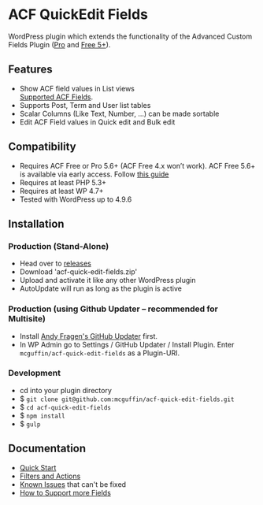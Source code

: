 ACF QuickEdit Fields
====================

WordPress plugin which extends the functionality of the Advanced Custom Fields Plugin ([Pro](http://www.advancedcustomfields.com/pro/) and [Free 5+](https://www.advancedcustomfields.com/resources/upgrade-guide-version-5/)).

Features
--------
 - Show ACF field values in List views  
   [Supported ACF Fields](https://github.com/mcguffin/acf-quick-edit-fields/wiki/Feature-Support-Matrix#supported-acf-fields).
 - Supports Post, Term and User list tables
 - Scalar Columns (Like Text, Number, ...) can be made sortable
 - Edit ACF Field values in Quick edit and Bulk edit

Compatibility
-------------
 - Requires ACF Free or Pro 5.6+ (ACF Free 4.x won’t work). ACF Free 5.6+ is available via early access. Follow [this guide](https://www.advancedcustomfields.com/resources/upgrade-guide-version-5/)
 - Requires at least PHP 5.3+
 - Requires at least WP 4.7+
 - Tested with WordPress up to 4.9.6


Installation
------------

### Production (Stand-Alone)
 - Head over to [releases](../../releases)
 - Download 'acf-quick-edit-fields.zip'
 - Upload and activate it like any other WordPress plugin
 - AutoUpdate will run as long as the plugin is active

### Production (using Github Updater – recommended for Multisite)
 - Install [Andy Fragen's GitHub Updater](https://github.com/afragen/github-updater) first.
 - In WP Admin go to Settings / GitHub Updater / Install Plugin. Enter `mcguffin/acf-quick-edit-fields` as a Plugin-URI.

### Development
 - cd into your plugin directory
 - $ `git clone git@github.com:mcguffin/acf-quick-edit-fields.git`
 - $ `cd acf-quick-edit-fields`
 - $ `npm install`
 - $ `gulp`


Documentation
-------------

 - [Quick Start](https://github.com/mcguffin/acf-quick-edit-fields/wiki)
 - [Filters and Actions](https://github.com/mcguffin/acf-quick-edit-fields/wiki/Plugin-Filters)
 - [Known Issues](https://github.com/mcguffin/acf-quick-edit-fields/wiki/Known-Issues) that can't be fixed
 - [How to Support more Fields](https://github.com/mcguffin/acf-quick-edit-fields/wiki/Tutorial:-Custom-Field-Integration)
